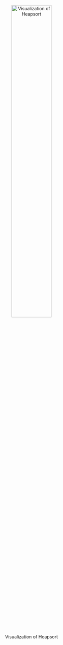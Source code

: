 
<p align="center">
    <img src="heapsort-sorted.gif" width="50%" alt="Visualization of Heapsort"/>
  </p>
  <p align=center>
  Visualization of Heapsort
</p>
